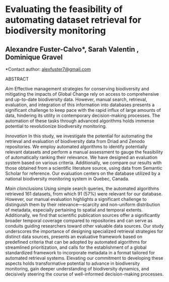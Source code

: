 # Evaluating the feasibility of automating dataset retrieval for biodiversity monitoring

## Alexandre Fuster-Calvo*, Sarah Valentin , Dominique Gravel

*Contact author: alexfuster7@gmail.com



ABSTRACT

*Aim*
Effective management strategies for conserving biodiversity and mitigating the impacts of Global Change rely on access to comprehensive and up-to-date biodiversity data. However, manual search, retrieval, evaluation, and integration of this information into databases presents a significant challenge to keep pace with the rapid influx of large amounts of data, hindering its utility in contemporary decision-making processes. The automation of these tasks through advanced algorithms holds immense potential to revolutionize biodiversity monitoring.

*Innovation*
In this study, we investigate the potential for automating the retrieval and evaluation of biodiversity data from Driad and Zenodo repositories. We employ automated algorithms to identify potentially relevant datasets and perform a manual assessment to gauge the feasibility of automatically ranking their relevance. We have designed an evaluation system based on various criteria. Additionally, we compare our results with those obtained from a scientific literature source, using data from Semantic Scholar for reference. Our evaluation centers on the database utilized by a national biodiversity monitoring system in Quebec, Canada.

*Main clonclusions*
Using simple search queries, the automated algorithms retrieved 161 datasets, from which 91 (57%) were relevant for our database. However, our manual evaluation highlights a significant challenge to distinguish them by their relevance—scarcity and non-uniform distribution of metadata, especially pertaining to spatial and temporal extents. Additionally, we find that scientific publication sources offer a significantly broader temporal coverage compared to repositories and can serve as conduits guiding researchers toward other valuable data sources. Our study underscores the importance of designing specialized retrieval strategies for distinct data sources, presents an evaluative framework based on predefined criteria that can be adopted by automated algorithms for streamlined prioritization, and calls for the establishment of a global standardized framework to incorporate metadata in a format tailored for automated retrieval systems. Elevating our commitment to developing these aspects holds transformative potential to advance in biodiversity monitoring, gain deeper understanding of biodiversity dynamics, and decisively steering the course of well-informed decision-making processes.

